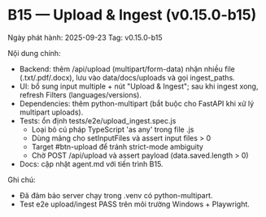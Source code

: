 # B15 — Upload & Ingest (v0.15.0-b15)

Ngày phát hành: 2025-09-23
Tag: v0.15.0-b15

Nội dung chính:
- Backend: thêm /api/upload (multipart/form-data) nhận nhiều file (.txt/.pdf/.docx), lưu vào data/docs/uploads và gọi ingest_paths.
- UI: bổ sung input multiple + nút "Upload & Ingest"; sau khi ingest xong, refresh Filters (languages/versions).
- Dependencies: thêm python-multipart (bắt buộc cho FastAPI khi xử lý multipart uploads).
- Tests: ổn định tests/e2e/upload_ingest.spec.js
  - Loại bỏ cú pháp TypeScript 'as any' trong file .js
  - Dùng mảng cho setInputFiles và assert input files > 0
  - Target #btn-upload để tránh strict-mode ambiguity
  - Chờ POST /api/upload và assert payload (data.saved.length > 0)
- Docs: cập nhật agent.md với tiến trình B15.

Ghi chú:
- Đã đảm bảo server chạy trong .venv có python-multipart.
- Test e2e upload/ingest PASS trên môi trường Windows + Playwright.
